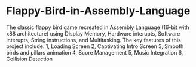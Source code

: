 # Flappy-Bird-in-Assembly-Language
The classic flappy bird game recreated in Assembly Language (16-bit with x88 architecture) using Display Memory, Hardware interupts, Software interupts, String instructions, and Multitasking.
The key features of this project include:
1, Loading Screen
2, Captivating Intro Screen
3, Smooth birds and pillars animation
4, Score Management
5, Music Integration
6, Collision Detection
